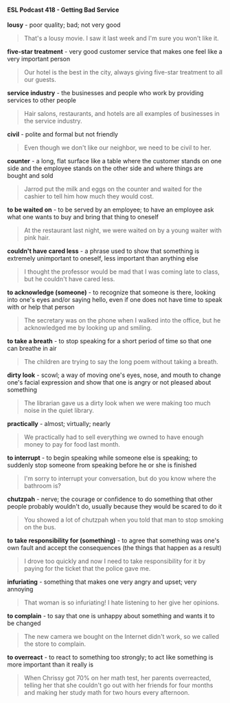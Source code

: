 #### ESL Podcast 418 - Getting Bad Service

**lousy** - poor quality; bad; not very good

> That's a lousy movie. I saw it last week and I'm sure you won't like it.

**five-star treatment** - very good customer service that makes one feel like a very
important person

> Our hotel is the best in the city, always giving five-star treatment to all our
guests.

**service industry** - the businesses and people who work by providing services to
other people

> Hair salons, restaurants, and hotels are all examples of businesses in the
service industry.

**civil** - polite and formal but not friendly

> Even though we don't like our neighbor, we need to be civil to her.

**counter** - a long, flat surface like a table where the customer stands on one side
and the employee stands on the other side and where things are bought and sold

> Jarrod put the milk and eggs on the counter and waited for the cashier to tell
him how much they would cost.

**to be waited on** - to be served by an employee; to have an employee ask what
one wants to buy and bring that thing to oneself

> At the restaurant last night, we were waited on by a young waiter with pink hair.

**couldn't have cared less** - a phrase used to show that something is extremely
unimportant to oneself, less important than anything else

> I thought the professor would be mad that I was coming late to class, but he
couldn't have cared less.

**to acknowledge (someone)** - to recognize that someone is there, looking into
one's eyes and/or saying hello, even if one does not have time to speak with or
help that person

> The secretary was on the phone when I walked into the office, but he
acknowledged me by looking up and smiling.

**to take a breath** - to stop speaking for a short period of time so that one can
breathe in air

> The children are trying to say the long poem without taking a breath.

**dirty look** - scowl; a way of moving one's eyes, nose, and mouth to change
one's facial expression and show that one is angry or not pleased about
something

> The librarian gave us a dirty look when we were making too much noise in the
quiet library.

**practically** - almost; virtually; nearly

> We practically had to sell everything we owned to have enough money to pay
for food last month.

**to interrupt** - to begin speaking while someone else is speaking; to suddenly
stop someone from speaking before he or she is finished

> I'm sorry to interrupt your conversation, but do you know where the bathroom
is?

**chutzpah** - nerve; the courage or confidence to do something that other people
probably wouldn't do, usually because they would be scared to do it

> You showed a lot of chutzpah when you told that man to stop smoking on the
bus.

**to take responsibility for (something)** - to agree that something was one's
own fault and accept the consequences (the things that happen as a result)

> I drove too quickly and now I need to take responsibility for it by paying for the
ticket that the police gave me.

**infuriating** - something that makes one very angry and upset; very annoying

> That woman is so infuriating! I hate listening to her give her opinions.

**to complain** - to say that one is unhappy about something and wants it to be
changed

> The new camera we bought on the Internet didn't work, so we called the store
to complain.

**to overreact** - to react to something too strongly; to act like something is more
important than it really is

> When Chrissy got 70% on her math test, her parents overreacted, telling her
that she couldn't go out with her friends for four months and making her study
math for two hours every afternoon.

